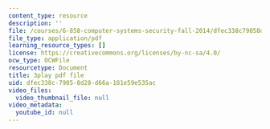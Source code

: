```yaml
---
content_type: resource
description: ''
file: /courses/6-858-computer-systems-security-fall-2014/dfec338c79058d28d66a181e59e535ac_yRVZPvHYHzw.pdf
file_type: application/pdf
learning_resource_types: []
license: https://creativecommons.org/licenses/by-nc-sa/4.0/
ocw_type: OCWFile
resourcetype: Document
title: 3play pdf file
uid: dfec338c-7905-8d28-d66a-181e59e535ac
video_files:
  video_thumbnail_file: null
video_metadata:
  youtube_id: null
---
```

